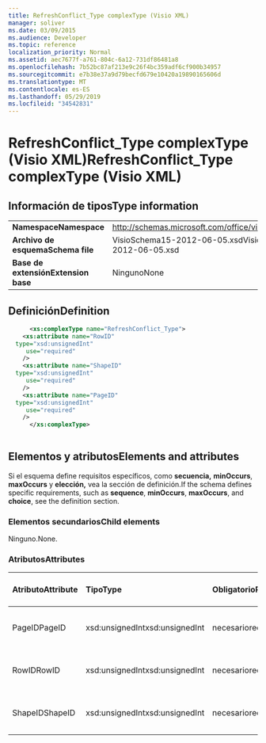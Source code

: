 ```yaml
---
title: RefreshConflict_Type complexType (Visio XML)
manager: soliver
ms.date: 03/09/2015
ms.audience: Developer
ms.topic: reference
localization_priority: Normal
ms.assetid: aec7677f-a761-804c-6a12-731df86481a8
ms.openlocfilehash: 7b52bc87af213e9c26f4bc359adf6cf900b34957
ms.sourcegitcommit: e7b38e37a9d79becfd679e10420a19890165606d
ms.translationtype: MT
ms.contentlocale: es-ES
ms.lasthandoff: 05/29/2019
ms.locfileid: "34542831"
---
```

# <a name="refreshconflict_type-complextype-visio-xml"></a><span data-ttu-id="1ac27-102">RefreshConflict_Type complexType (Visio XML)</span><span class="sxs-lookup"><span data-stu-id="1ac27-102">RefreshConflict_Type complexType (Visio XML)</span></span>

## <a name="type-information"></a><span data-ttu-id="1ac27-103">Información de tipos</span><span class="sxs-lookup"><span data-stu-id="1ac27-103">Type information</span></span>

|||
|:-----|:-----|
|<span data-ttu-id="1ac27-104">**Namespace**</span><span class="sxs-lookup"><span data-stu-id="1ac27-104">**Namespace**</span></span> <br/> |http://schemas.microsoft.com/office/visio/2011/1/core  <br/> |
|<span data-ttu-id="1ac27-105">**Archivo de esquema**</span><span class="sxs-lookup"><span data-stu-id="1ac27-105">**Schema file**</span></span> <br/> |<span data-ttu-id="1ac27-106">VisioSchema15-2012-06-05.xsd</span><span class="sxs-lookup"><span data-stu-id="1ac27-106">VisioSchema15-2012-06-05.xsd</span></span>  <br/> |
|<span data-ttu-id="1ac27-107">**Base de extensión**</span><span class="sxs-lookup"><span data-stu-id="1ac27-107">**Extension base**</span></span> <br/> |<span data-ttu-id="1ac27-108">Ninguno</span><span class="sxs-lookup"><span data-stu-id="1ac27-108">None</span></span>  <br/> |
   
## <a name="definition"></a><span data-ttu-id="1ac27-109">Definición</span><span class="sxs-lookup"><span data-stu-id="1ac27-109">Definition</span></span>

```XML
      <xs:complexType name="RefreshConflict_Type">
    <xs:attribute name="RowID"
  type="xsd:unsignedInt"
     use="required"
    />
    <xs:attribute name="ShapeID"
  type="xsd:unsignedInt"
     use="required"
    />
    <xs:attribute name="PageID"
  type="xsd:unsignedInt"
     use="required"
    />
      </xs:complexType>
      
```

## <a name="elements-and-attributes"></a><span data-ttu-id="1ac27-110">Elementos y atributos</span><span class="sxs-lookup"><span data-stu-id="1ac27-110">Elements and attributes</span></span>

<span data-ttu-id="1ac27-111">Si el esquema define requisitos específicos, como **secuencia,** **minOccurs**, **maxOccurs** y **elección,** vea la sección de definición.</span><span class="sxs-lookup"><span data-stu-id="1ac27-111">If the schema defines specific requirements, such as **sequence**, **minOccurs**, **maxOccurs**, and **choice**, see the definition section.</span></span> 
  
### <a name="child-elements"></a><span data-ttu-id="1ac27-112">Elementos secundarios</span><span class="sxs-lookup"><span data-stu-id="1ac27-112">Child elements</span></span>

<span data-ttu-id="1ac27-113">Ninguno.</span><span class="sxs-lookup"><span data-stu-id="1ac27-113">None.</span></span>
  
### <a name="attributes"></a><span data-ttu-id="1ac27-114">Atributos</span><span class="sxs-lookup"><span data-stu-id="1ac27-114">Attributes</span></span>

|<span data-ttu-id="1ac27-115">**Atributo**</span><span class="sxs-lookup"><span data-stu-id="1ac27-115">**Attribute**</span></span>|<span data-ttu-id="1ac27-116">**Tipo**</span><span class="sxs-lookup"><span data-stu-id="1ac27-116">**Type**</span></span>|<span data-ttu-id="1ac27-117">**Obligatorio**</span><span class="sxs-lookup"><span data-stu-id="1ac27-117">**Required**</span></span>|<span data-ttu-id="1ac27-118">**Descripción**</span><span class="sxs-lookup"><span data-stu-id="1ac27-118">**Description**</span></span>|<span data-ttu-id="1ac27-119">**Posibles valores**</span><span class="sxs-lookup"><span data-stu-id="1ac27-119">**Possible values**</span></span>|
|:-----|:-----|:-----|:-----|:-----|
|<span data-ttu-id="1ac27-120">PageID</span><span class="sxs-lookup"><span data-stu-id="1ac27-120">PageID</span></span>  <br/> |<span data-ttu-id="1ac27-121">xsd:unsignedInt</span><span class="sxs-lookup"><span data-stu-id="1ac27-121">xsd:unsignedInt</span></span>  <br/> |<span data-ttu-id="1ac27-122">necesario</span><span class="sxs-lookup"><span data-stu-id="1ac27-122">required</span></span>  <br/> ||<span data-ttu-id="1ac27-123">Valores del tipo xsd:unsignedInt.</span><span class="sxs-lookup"><span data-stu-id="1ac27-123">Values of the xsd:unsignedInt type.</span></span>  <br/> |
|<span data-ttu-id="1ac27-124">RowID</span><span class="sxs-lookup"><span data-stu-id="1ac27-124">RowID</span></span>  <br/> |<span data-ttu-id="1ac27-125">xsd:unsignedInt</span><span class="sxs-lookup"><span data-stu-id="1ac27-125">xsd:unsignedInt</span></span>  <br/> |<span data-ttu-id="1ac27-126">necesario</span><span class="sxs-lookup"><span data-stu-id="1ac27-126">required</span></span>  <br/> ||<span data-ttu-id="1ac27-127">Valores del tipo xsd:unsignedInt.</span><span class="sxs-lookup"><span data-stu-id="1ac27-127">Values of the xsd:unsignedInt type.</span></span>  <br/> |
|<span data-ttu-id="1ac27-128">ShapeID</span><span class="sxs-lookup"><span data-stu-id="1ac27-128">ShapeID</span></span>  <br/> |<span data-ttu-id="1ac27-129">xsd:unsignedInt</span><span class="sxs-lookup"><span data-stu-id="1ac27-129">xsd:unsignedInt</span></span>  <br/> |<span data-ttu-id="1ac27-130">necesario</span><span class="sxs-lookup"><span data-stu-id="1ac27-130">required</span></span>  <br/> ||<span data-ttu-id="1ac27-131">Valores del tipo xsd:unsignedInt.</span><span class="sxs-lookup"><span data-stu-id="1ac27-131">Values of the xsd:unsignedInt type.</span></span>  <br/> |
   

